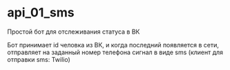 # api_01_sms
Простой бот для отслеживания статуса в ВК

Бот принимает id человка из ВК, и когда последний появляется в сети, отправляет на заданный номер телефона сигнал в виде sms (клиент для отправки sms: Twilio)

